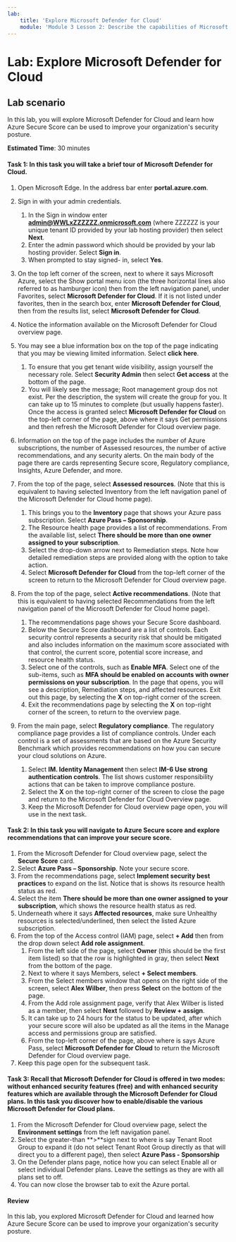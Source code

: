 ```yaml
---
lab:
    title: 'Explore Microsoft Defender for Cloud'
    module: 'Module 3 Lesson 2: Describe the capabilities of Microsoft security solutions: Describe security management capabilities of Azure'
---
```


# Lab: Explore Microsoft Defender for Cloud

## Lab scenario
In this lab, you will explore Microsoft Defender for Cloud and learn how Azure Secure Score can be used to improve your organization's security posture.

**Estimated Time**: 30 minutes

#### Task 1: In this task you will take a brief tour of Microsoft Defender for Cloud.
1.	Open Microsoft Edge. In the address bar enter **portal.azure.com**.

1. Sign in with your admin credentials.
    1. In the Sign in window enter **admin@WWLxZZZZZZ.onmicrosoft.com** (where ZZZZZZ is your unique tenant ID provided by your lab hosting provider) then select **Next**.
    1. Enter the admin password which should be provided by your lab hosting provider. Select **Sign in**.
    1. When prompted to stay signed- in, select **Yes**.

1. On the top left corner of the screen, next to where it says Microsoft Azure, select the Show portal menu icon (the three horizontal lines also referred to as hamburger icon) then from the left navigation panel, under Favorites, select **Microsoft Defender for Cloud**.  If it is not listed under favorites, then in the search box, enter **Microsoft Defender for Cloud**, then from the results list, select **Microsoft Defender for Cloud**.

1. Notice the information available on the Microsoft Defender for Cloud overview page.  

1. You may see a blue information box on the top of the page indicating that you may be viewing limited information.  Select **click here**.
    1. To ensure that you get tenant wide visibility, assign yourself the necessary role.  Select **Security Admin** then select **Get access** at the bottom of the page.
    1. You will likely see the message; Root management group dos not exist.  Per the description, the system will create the group for you.  It can take up to 15 minutes to complete (but usually happens faster).  Once the access is granted select **Microsoft Defender for Cloud** on the top-left corner of the page, above where it says Get permissions and then refresh the Microsoft Defender for Cloud overview page.

1. Information on the top of the page includes the number of Azure subscriptions, the number of Assessed resources, the number of active recommendations, and any security alerts.  On the main body of the page there are cards representing Secure score, Regulatory compliance, Insights, Azure Defender, and more.  

1. From the top of the page, select **Assessed resources**.  (Note that this is equivalent to having selected Inventory from the left navigation panel of the Microsoft Defender for Cloud home page).
    1. This brings you to the **Inventory** page that shows your Azure pass subscription.  Select **Azure Pass – Sponsorship**.
    1. The Resource health page provides a list of recommendations.  From the available list, select **There should be more than one owner assigned to your subscription**.
    1. Select the drop-down arrow next to Remediation steps. Note how detailed remediation steps are provided along with the option to take action.  
    1. Select **Microsoft Defender for Cloud** from the top-left corner of the screen to return to the Microsoft Defender for Cloud overview page.

1. From the top of the page, select **Active recommendations**.  (Note that this is equivalent to having selected Recommendations from the left navigation panel of the Microsoft Defender for Cloud home page).
    1. The recommendations page shows your Secure Score dashboard.
    1. Below the Secure Score dashboard are a list of controls. Each security control represents a security risk that should be mitigated and also includes information on the maximum score associated with that control, the current score, potential score increase, and resource health status.  
    1. Select one of the controls, such as **Enable MFA**.  Select one of the sub-items, such as **MFA should be enabled on accounts with owner permissions on your subscription**.  In the page that opens, you will see a description, Remediation steps, and affected resources. Exit out this page, by selecting the **X** on top-right corner of the screen.
    1. Exit the recommendations page by selecting the **X** on top-right corner of the screen, to return to the overview page.

1. From the main page, select **Regulatory compliance**. The regulatory compliance page provides a list of compliance controls.  Under each control is a set of assessments that are based on the Azure Security Benchmark which provides recommendations on how you can secure your cloud solutions on Azure.
    1. Select **IM. Identity Management** then select **IM-6 Use strong authentication controls**.  The list shows customer responsibility actions that can be taken to improve compliance posture.
    1. Select the **X** on the top-right corner of the screen to close the page and return to the Microsoft Defender for Cloud Overview page. 
    1. Keep the Microsoft Defender for Cloud overview page open, you will use in the next task.


#### Task 2: In this task you will navigate to Azure Secure score and explore recommendations that can improve your secure score. 

1. From the Microsoft Defender for Cloud overview page, select the **Secure Score** card.
1. Select **Azure Pass – Sponsorship**.  Note your secure score.
1. From the recommendations page, select **Implement security best practices** to expand on the list. Notice that is shows its resource health status as red.
1. Select the item **There should be more than one owner assigned to your subscription**, which shows the resource health status as red. 
1. Underneath where it says **Affected resources**, make sure Unhealthy resources is selected/underlined, then select the listed Azure subscription.
1. From the top of the Access control (IAM) page, select **+ Add** then from the drop down select **Add role assignment**.
    1. From the left side of the page, select **Owner** (this should be the first item listed) so that the row is highlighted in gray, then select **Next** from the bottom of the page.
    1. Next to where it says Members, select **+ Select members**. 
    1. From the Select members window that opens on the right side of the screen, select **Alex Wilber**, then press **Select** on the bottom of the page.  
    1. From the Add role assignment page, verify that Alex Wilber is listed as a member, then select **Next** followed by **Review + assign**.
    1. It can take up to 24 hours for the status to be updated, after which your secure score will also be updated as all the items in the Manage access and permissions group are satisfied.
    1. From the top-left corner of the page, above where is says Azure Pass, select **Microsoft Defender for Cloud** to return the Microsoft Defender for Cloud overview page.
1. Keep this page open for the subsequent task.


#### Task 3:  Recall that Microsoft Defender for Cloud is offered in two modes: without enhanced security features (free) and with enhanced security features which are available through the Microsoft Defender for Cloud plans. In this task you discover how to enable/disable the various Microsoft Defender for Cloud plans.

1.	From the Microsoft Defender for Cloud overview page, select the **Environment settings** from the left navigation panel.
1. Select the greater-than **>**sign next to where is say Tenant Root Group to expand it (do not select Tenant Root Group directly as that will direct you to a different page), then select **Azure Pass - Sponsorship**
1.	On the Defender plans page, notice how you can select Enable all or select individual Defender plans. Leave the settings as they are with all plans set to off.
1.	You can now close the browser tab to exit the Azure portal.


#### Review
In this lab, you explored Microsoft Defender for Cloud and learned how Azure Secure Score can be used to improve your organization's security posture.
